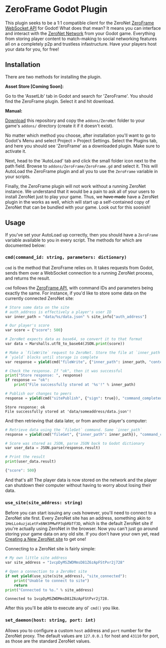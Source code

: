 # ZeroFrame Godot Plugin

This plugin seeks to be a 1:1 compatible client for the ZeroNet [ZeroFrame
WebSocket
API](https://zeronet.io/docs/site_development/zeroframe_api_reference/) for
Godot! What does that mean? It means you can interface and interact with the
[ZeroNet Network](https://zeronet.io) from your Godot game. Everything from
storing player content to match-making to social networking features all on a
completely p2p and trustless infastructure. Have your players host your data
for you, for free!

## Installation

There are two methods for installing the plugin.

**Asset Store [Coming Soon]:**

Go to the 'AssetLib' tab in Godot and search for 'ZeroFrame'. You should find the ZeroFrame plugin. Select it and hit download.

**Manual:**

[Download](https://github.com/anoadragon453/godot-zeroframe-plugin/releases)
this repository and copy the `addons/ZeroNet` folder to your game's `addons/`
directory (create it if it doesn't exist).

No matter which method you choose, after installation you'll want to go to Godot's Menu and select Project > Project Settings. Select the Plugins tab, and here you should see 'ZeroFrame' as a downloaded plugin. Make sure to activate it.

Next, head to the 'AutoLoad' tab and click the small folder icon next to the path field. Browse to `addons/ZeroFrame/ZeroFrame.gd` and select it. This will AutoLoad the ZeroFrame plugin and all you to use the `ZeroFrame` variable in your scripts.

Finally, the ZeroFrame plugin will not work without a running ZeroNet instance. We understand that it would be a pain to ask all of your users to install ZeroNet just to play your game. Thus, we ~~have made~~ have a ZeroNet plugin in the works as well, which will start up a self-contained copy of ZeroNet that can be bundled with your game. Look out for this soonish!

## Usage

If you've set your AutoLoad up correctly, then you should have a `ZeroFrame` variable available to you in every script. The methods for which are documented below:

### `cmd(command_id: string, parameters: dictionary)`

`cmd` is the method that ZeroFrame relies on. It takes requests from Godot, sends them over a WebSocket connection to a running ZeroNet process, and returns the result.

`cmd` follows the [ZeroFrame API](https://github.com/anoadragon453/godot-zeroframe-plugin/releases), with command IDs and parameters being exactly the same. For instance, if you'd like to store some data on the currently connected ZeroNet site:

```python
# Store some data on the site
# auth_address is effectively a player's user ID
var inner_path = "data/%s/data.json" % site_info["auth_address"]

# Our player's score
var score = {"score": 500}

# ZeroNet expects data as base64, so convert it to that format
var data = Marshalls.utf8_to_base64(JSON.print(score))

# Make a `fileWrite` request to ZeroNet. Store the file at `inner_path`, with the contents `data`
# `yield` blocks until storage is complete
var response = yield(cmd("fileWrite", {"inner_path": inner_path, "content_base64": data}), "command_completed")

# Check the response. If "ok", then it was successful
print("Store response: ", response)
if response == "ok":
    print("File successfully stored at '%s'!" % inner_path)

# Publish our changes to peers
response = yield(cmd("sitePublish", {"sign": true}), "command_completed")
```

```
Store response: ok
File successfully stored at 'data/someaddress/data.json'!
```

And then retrieving that data later, or from another player's computer:

```python
# Retrieve data using the `fileGet` command. Same `inner_path`
response = yield(cmd("fileGet", {"inner_path": inner_path}), "command_completed")

# Score was stored as JSON, parse JSON back to Godot dictionary
var user_data = JSON.parse(response.result)

# Print the result
print(user_data.result)
```

```javascript
{"score": 500}
```

And that's all! The player data is now stored on the network and the player can shutdown their computer without having to worry about losing their data.

### `use_site(site_address: string)` 

Before you can start issuing any `cmd`s however, you'll need to connect to a ZeroNet site first. Every ZeroNet site has an address, something akin to `1HeLLo4uzjaLetFx6NH3PMwFP3qbRbTf3D`, which is the default ZeroNet site if you're actually using ZeroNet in the browser. Now you can't just go around storing your game data on any old site. If you don't have your own yet, read [Creating a New ZeroNet site](https://zeronet.io/docs/using_zeronet/create_new_site/) to get one!

Connecting to a ZeroNet site is fairly simple:

```python
# My own little site address
var site_address = "1vcpDyMSZWDMmsD81Z6zApFStPvr2j728"

# Open a connection to a ZeroNet site
if not yield(use_site(site_address), "site_connected"):
    print("Unable to connect to site")
    return
print("Connected to %s." % site_address)
```

```
Connected to 1vcpDyMSZWDMmsD81Z6zApFStPvr2j728.
```

After this you'll be able to execute any ol' `cmd()` you like.

### `set_daemon(host: string, port: int)`

Allows you to configure a custom `host` address and `port` number for the ZeroNet proxy. The default values are `127.0.0.1` for host and `43110` for port, as those are the standard ZeroNet values.